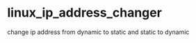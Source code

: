 linux_ip_address_changer
========================

change ip address from dynamic to static and static to dynamic
